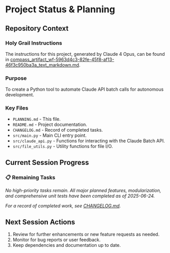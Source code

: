 # Project Status & Planning

## Repository Context

### Holy Grail Instructions

The instructions for this project, generated by Claude 4 Opus, can be found in [compass_artifact_wf-5963d4c3-82fe-45f8-af13-46f3c950ba3a_text_markdown.md](compass_artifact_wf-5963d4c3-82fe-45f8-af13-46f3c950ba3a_text_markdown.md).

### Purpose

To create a Python tool to automate Claude API batch calls for autonomous development.

### Key Files

- `PLANNING.md` - This file.
- `README.md` - Project documentation.
- `CHANGELOG.md` - Record of completed tasks.
- `src/main.py` - Main CLI entry point.
- `src/claude_api.py` - Functions for interacting with the Claude Batch API.
- `src/file_utils.py` - Utility functions for file I/O.

## Current Session Progress


### 📋 Remaining Tasks

*No high-priority tasks remain. All major planned features, modularization, and comprehensive unit tests have been completed as of 2025-06-24.*

*For a record of completed work, see [CHANGELOG.md](CHANGELOG.md).*

## Next Session Actions

1. Review for further enhancements or new feature requests as needed.
2. Monitor for bug reports or user feedback.
3. Keep dependencies and documentation up to date.
